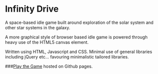 # Infinity Drive

A space-based idle game built around exploration of the solar system and other star systems in the galaxy.

A more graphical style of browser based idle game is powered through heavy use of the HTML5 canvas element.

Written using HTML, Javascript and CSS. Minimal use of general libraries including jQuery etc... favouring minimalistic tailored libraries.

###[Play the Game](http://dpekkle.github.io/infinitydrive/) 
hosted on Github pages.

